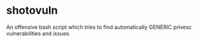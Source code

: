 # shotovuln
An offensive bash script which tries to find automatically GENERIC privesc vulnerabilities and issues. 

